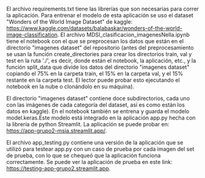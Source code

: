 El archivo requirements.txt tiene las librerías que son necesarias para correr la aplicación. Para entrenar el modelo de esta aplicación se uso el dataset "Wonders of the World Image Dataset"
de kaggle: https://www.kaggle.com/datasets/balabaskar/wonders-of-the-world-image-classification. El archivo MDSI_clasificacion_imagenesNella.ipynb tiene el notebook con el que se preprocesan los datos que están en el directorio "imagenes dataset" del repositorio (antes del preprocesamiento se usan la función create_directories   para crear los directorios train, val y test en la ruta './', es decir, donde están el notebook, la aplicación, etc., y la función split_data que divide los datos del directorio "imagenes dataset" copiando el 75% en la carpeta train, el 15% en la carpeta val, y el 15% restante en la carpeta test. El lector puede probar esto ejecutando el notebook en la nube o clonándolo en su máquina). 

El directorio "imagenes dataset" contiene doce subdirectorios, cada uno con las imágenes de cada categoría del dataset, así es como están los datos en kaggle). En el notebook también se entrena y guarda el modelo model.keras.Este modelo está integrado en la aplicación app.py hecha con la librería de python Streamlit. La aplicación se puede probar en: https://app-grupo2-msia.streamlit.app/.  

El archivo app_testing.py contiene una versión de la aplicación que se utilizó para testear app.py con un caso de prueba por cada imagen del set de prueba, con lo que se chequeó que la aplicación funciona correctamente. Se puede ver la aplicación de prueba en este link:  https://testing-app-grupo2.streamlit.app.
 

